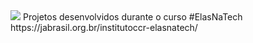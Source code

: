 <img src=https://jabrasil.org.br/institutoccr-elasnatech/images/elasNaTech-logo.png />
Projetos desenvolvidos durante o curso #ElasNaTech 
</br>
https://jabrasil.org.br/institutoccr-elasnatech/
